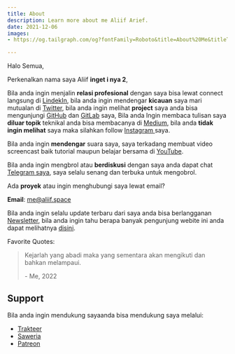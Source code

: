 ```yaml
---
title: About
description: Learn more about me Aliif Arief.
date: 2021-12-06
images:
- https://og.tailgraph.com/og?fontFamily=Roboto&title=About%20Me&titleTailwind=text-gray-800%20font-bold%20text-6xl&titleFontFamily=Inter&text=Learn%20more%20about%20me%20Aliif%20Arief%20&textTailwind=text-gray-700%20text-2xl%20mt-4&logoTailwind=h-8&bgTailwind=bg-white&footer=aliif.space&footerTailwind=text-teal-600&t=1654070936915&refresh=1

---
```

Halo Semua,

Perkenalkan nama saya Aliif **inget i nya 2**,

Bila anda ingin menjalin **relasi profesional** dengan saya bisa lewat connect langsung di [LindekIn](https://www.linkedin.com/in/aliif/ "Linkedin Aliif"), bila anda ingin mendengar **kicauan** saya mari mutualan di [Twitter](https://twitter.com/aliifarm "Twitter Aliif"), bila anda ingin melihat **project** saya anda bisa mengunjungi [GitHub](https://github.com/aliifam "GitHub Aliif") dan [GitLab](https://gitlab.com/aliifam "Aliif GitLab") saya, Bila anda Ingin membaca tulisan saya **diluar topik** teknikal anda bisa membacanya di [Medium](https://blog.aliif.space/ "Medium Aliif"), bila anda **tidak ingin melihat** saya maka silahkan follow [Instagram ](https://www.instagram.com/aliif.am/ "Instagram Aliif")saya.

Bila anda ingin **mendengar** suara saya, saya terkadang membuat video screencast baik tutorial maupun belajar bersama di [ YouTube](https://www.youtube.com/aliif "YouTube Aliif").

Bila anda ingin mengbrol atau **berdiskusi** dengan saya anda dapat chat[ Telegram saya](https://t.me/aliifam "Telegram Aliif"), saya selalu senang dan terbuka untuk mengobrol.

Ada **proyek** atau ingin menghubungi saya lewat email?

**Email**: [me@aliif.space](mailto:me@aliif.space)

Bila anda ingin selalu update terbaru dari saya anda bisa berlangganan [Newsletter](https://newsletter.aliif.space), bila anda ingin tahu berapa banyak pengunjung webite ini anda dapat melihatnya [disini](https://umami.aliif.space/share/C5b0DgXU/aliif.space).

Favorite Quotes:

> Kejarlah yang abadi maka yang sementara akan mengikuti dan bahkan melampaui.
>
> \- Me, 2022

## Support

Bila anda ingin mendukung sayaanda bisa mendukung saya melalui:

* [Trakteer](https://trakteer.id/aliifam/tip "Trakteer")
* [Saweria](https://saweria.co/aliif "saweria")
* [Patreon](https://www.patreon.com/aliif "Patreon")